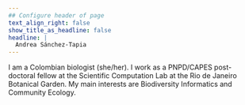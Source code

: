 ```yaml
---
## Configure header of page
text_align_right: false
show_title_as_headline: false
headline: |
  Andrea Sánchez-Tapia
---
```


<!--if show_title_as_headline: false it will display About-->

<!-- this is a subheadline -->
I am a Colombian biologist (she/her). I work as a PNPD/CAPES post-doctoral fellow at the Scientific Computation Lab at the Rio de Janeiro Botanical Garden. My main interests are Biodiversity Informatics and Community Ecology.
